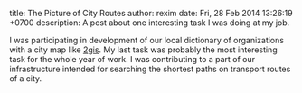 title: The Picture of City Routes
author: rexim
date: Fri, 28 Feb 2014 13:26:19 +0700
description: A post about one interesting task I was doing at my job.

I was participating in development of our local dictionary of
organizations with a city map like [2gis](http://2gis.com/). My last
task was probably the most interesting task for the whole year of
work. I was contributing to a part of our infrastructure intended for
searching the shortest paths on transport routes of a city.

